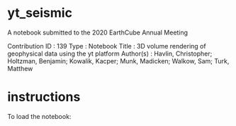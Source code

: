 # yt_seismic
A notebook submitted to the 2020 EarthCube Annual Meeting

Contribution ID  : 139
Type             : Notebook
Title            : 3D volume rendering of geophysical data using the yt platform
Author(s)        : Havlin, Christopher; Holtzman, Benjamin; Kowalik, Kacper; Munk, Madicken; Walkow, Sam; Turk, Matthew

# instructions 

To load the notebook: 
